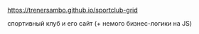 https://trenersambo.github.io/sportclub-grid

спортивный клуб и его сайт (+ немого бизнес-логики на JS) 
